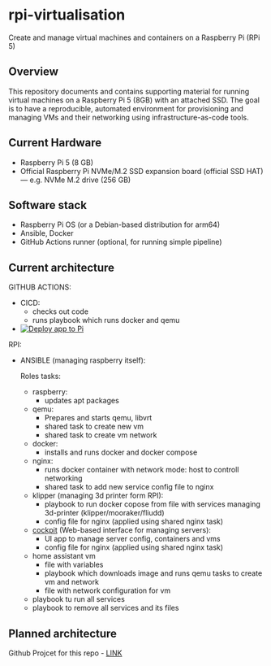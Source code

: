 # rpi-virtualisation

Create and manage virtual machines and containers on a Raspberry Pi (RPi 5)


## Overview

This repository documents and contains supporting material for running virtual machines on a Raspberry Pi 5 (8GB) with an attached SSD. The goal is to have a reproducible, automated environment for provisioning and managing VMs and their networking using infrastructure-as-code tools.

## Current Hardware

- Raspberry Pi 5 (8 GB)
- Official Raspberry Pi NVMe/M.2 SSD expansion board (official SSD HAT) — e.g. NVMe M.2 drive (256 GB)

## Software stack

- Raspberry Pi OS (or a Debian-based distribution for arm64)
- Ansible, Docker
- GitHub Actions runner (optional, for running simple pipeline)

## Current architecture
GITHUB ACTIONS:
  - CICD:
    - checks out code
    - runs playbook which runs docker and qemu
  - [![Deploy app to Pi](https://github.com/pazderskipawel/rpi-virtualisation/actions/workflows/deploy_to_pi.yml/badge.svg?branch=main)](https://github.com/pazderskipawel/rpi-virtualisation/actions/workflows/deploy_to_pi.yml)
  
RPI:
  - ANSIBLE (managing raspberry itself):

    Roles tasks:
    - raspberry:
      - updates apt packages
    - qemu:
      - Prepares and starts qemu, libvrt
      - shared task to create new vm
      - shared task to create vm network
    - docker:
      - installs and runs docker and docker compose
    - nginx: 
      - runs docker container with network mode: host to controll networking
      - shared task to add new service config file to nginx
    - klipper (managing 3d printer form RPI):
      - playbook to run docker copose from file with services managing 3d-printer (klipper/mooraker/fliudd)
      - config file for nginx (applied using shared nginx task)
    - [cockpit](https://cockpit-project.org/applications) (Web-based interface for managing servers):
      - UI app to manage server config, containers and vms
      - config file for nginx (applied using shared nginx task)
    - home assistant vm 
      - file with variables
      - playbook which downloads image and runs qemu tasks to create vm and network
      - file with network configuration for vm
    - playbook tu run all services
    - playbook to remove all services and its files
## Planned architecture
Github Projcet for this repo - [LINK](https://github.com/users/pazderskipawel/projects/1) 